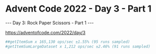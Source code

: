 # Advent Code 2022 - Day 3 - Part 1

--- Day 3: Rock Paper Scissors - Part 1 ---

https://adventofcode.com/2022/day/3

```bash
##getItemSum x 165,130 ops/sec ±1.55% (95 runs sampled)
#getItemSumLargeDataset x 1,212 ops/sec ±2.46% (91 runs sampled)
```
